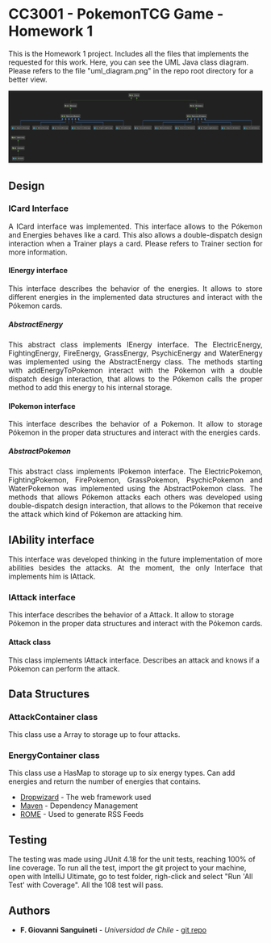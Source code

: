 # CC3001 - PokemonTCG Game - Homework 1

This is the Homework 1 project. Includes all the files that implements the requested for this work. Here, you can see the UML Java class diagram.
Please refers to the file "uml_diagram.png" in the repo root directory for a better view.

![Alt text](uml_diagram.png "Title")

## Design

### ICard Interface
<p align="justify">
A ICard interface was implemented. This interface allows to the Pókemon and Energies behaves like a card.
This also allows a double-dispatch design interaction when a Trainer plays a card. Please refers to Trainer section for more information.
</p>

#### IEnergy interface
<p align="justify">
This interface describes the behavior of the energies. It allows to store different energies in the implemented data structures and interact with the Pókemon cards.
</p>


##### AbstractEnergy

<p align="justify">
This abstract class implements IEnergy interface. The ElectricEnergy, FightingEnergy, FireEnergy, GrassEnergy, PsychicEnergy
and WaterEnergy was implemented using the AbstractEnergy class. The methods starting with addEnergyToPokemon 
interact with the Pókemon with a double dispatch design interaction, that allows to the Pókemon calls
the proper method to add this energy to his internal storage.
</p>


#### IPokemon interface

<p align="justify">
This interface describes the behavior of a Pokemon. It allow to storage Pókemon in the proper data structures and interact with the energies cards.
</p>

##### AbstractPokemon
<p align="justify">
This abstract class implements IPokemon interface. The ElectricPokemon, FightingPokemon, FirePokemon, GrassPokemon, PsychicPokemon
and WaterPokemon was implemented using the AbstractPokemon class. The methods that allows Pókemon attacks each others
was developed using double-dispatch design interaction, that allows to the Pókemon that receive the attack which kind of 
Pókemon are attacking him. 
</p>

## IAbility interface
<p align="justify">
This interface was developed thinking in the future implementation of more abilities besides the attacks.
At the moment, the only Interface that implements him is IAttack.
</p>

### IAttack interface

This interface describes the behavior of a Attack. It allow to storage Pókemon in the proper data structures and interact with the Pókemon cards.

#### Attack class

This class implements IAttack interface. Describes an attack and knows if a Pókemon can perform the attack.

## Data Structures

### AttackContainer class
   This class use a Array to storage up to four attacks.

### EnergyContainer class

This class use a HasMap to storage up to six energy types. Can add energies and return the number of energies that contains.
    
* [Dropwizard](http://www.dropwizard.io/1.0.2/docs/) - The web framework used
* [Maven](https://maven.apache.org/) - Dependency Management
* [ROME](https://rometools.github.io/rome/) - Used to generate RSS Feeds

## Testing

The testing was made using JUnit 4.18 for the unit tests, reaching 100% of line coverage. 
To run all the test, import the git project to your machine, open with IntelliJ Ultimate, 
go to test folder, righ-click and select "Run 'All Test' with Coverage". All the 108 test will pass.

## Authors

* **F. Giovanni Sanguineti** - *Universidad de Chile* - [git repo](https://github.com/fgsanguineti/)



